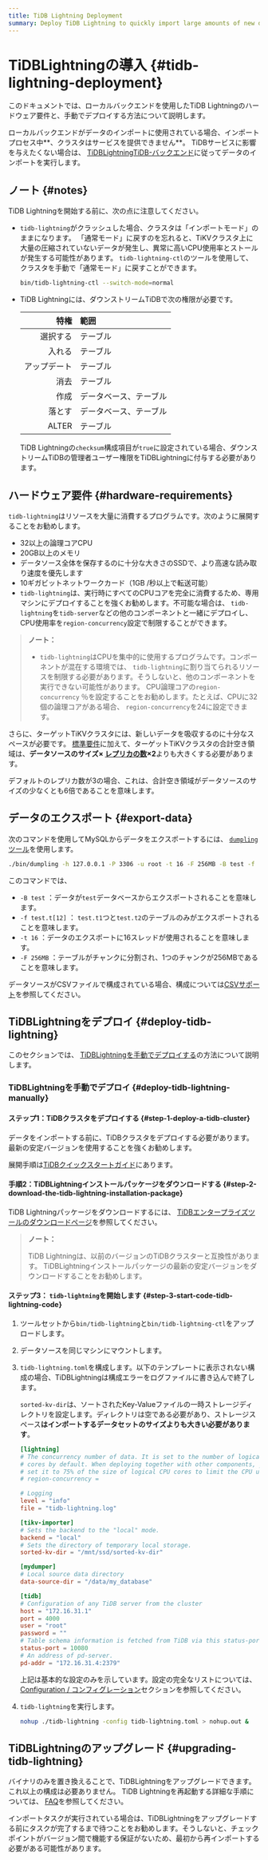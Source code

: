 ```yaml
---
title: TiDB Lightning Deployment
summary: Deploy TiDB Lightning to quickly import large amounts of new data.
---
```


# TiDBLightningの導入 {#tidb-lightning-deployment}

このドキュメントでは、ローカルバックエンドを使用したTiDB Lightningのハードウェア要件と、手動でデプロイする方法について説明します。

ローカルバックエンドがデータのインポートに使用されている場合、インポートプロセス中**、クラスタはサービスを提供できません**。 TiDBサービスに影響を与えたくない場合は、 [TiDBLightningTiDB-バックエンド](/tidb-lightning/tidb-lightning-backends.md#tidb-lightning-tidb-backend)に従ってデータのインポートを実行します。

## ノート {#notes}

TiDB Lightningを開始する前に、次の点に注意してください。

-   `tidb-lightning`がクラッシュした場合、クラスタは「インポートモード」のままになります。 「通常モード」に戻すのを忘れると、TiKVクラスタ上に大量の圧縮されていないデータが発生し、異常に高いCPU使用率とストールが発生する可能性があります。 `tidb-lightning-ctl`のツールを使用して、クラスタを手動で「通常モード」に戻すことができます。

    ```sh
    bin/tidb-lightning-ctl --switch-mode=normal
    ```

-   TiDB Lightningには、ダウンストリームTiDBで次の権限が必要です。

    |     特権 | 範囲          |
    | -----: | :---------- |
    |   選択する | テーブル        |
    |    入れる | テーブル        |
    | アップデート | テーブル        |
    |     消去 | テーブル        |
    |     作成 | データベース、テーブル |
    |    落とす | データベース、テーブル |
    |  ALTER | テーブル        |

    TiDB Lightningの`checksum`構成項目が`true`に設定されている場合、ダウンストリームTiDBの管理者ユーザー権限をTiDBLightningに付与する必要があります。

## ハードウェア要件 {#hardware-requirements}

`tidb-lightning`はリソースを大量に消費するプログラムです。次のように展開することをお勧めします。

-   32以上の論理コアCPU
-   20GB以上のメモリ
-   データソース全体を保存するのに十分な大きさのSSDで、より高速な読み取り速度を優先します
-   10ギガビットネットワークカード（1GB /秒以上で転送可能）
-   `tidb-lightning`は、実行時にすべてのCPUコアを完全に消費するため、専用マシンにデプロイすることを強くお勧めします。不可能な場合は、 `tidb-lightning`を`tidb-server`などの他のコンポーネントと一緒にデプロイし、CPU使用率を`region-concurrency`設定で制限することができます。

> **ノート：**
>
> -   `tidb-lightning`はCPUを集中的に使用するプログラムです。コンポーネントが混在する環境では、 `tidb-lightning`に割り当てられるリソースを制限する必要があります。そうしないと、他のコンポーネントを実行できない可能性があります。 CPU論理コアの`region-concurrency` ％を設定することをお勧めします。たとえば、CPUに32個の論理コアがある場合、 `region-concurrency`を24に設定できます。

さらに、ターゲットTiKVクラスタには、新しいデータを吸収するのに十分なスペースが必要です。 [標準要件](/hardware-and-software-requirements.md)に加えて、ターゲットTiKVクラスタの合計空き領域は、**データソースのサイズ× <a href="/faq/manage-cluster-faq.md#is-the-number-of-replicas-in-each-region-configurable-if-yes-how-to-configure-it">レプリカの数</a>×2**よりも大きくする必要があります。

デフォルトのレプリカ数が3の場合、これは、合計空き領域がデータソースのサイズの少なくとも6倍であることを意味します。

## データのエクスポート {#export-data}

次のコマンドを使用してMySQLからデータをエクスポートするには、 [`dumpling`ツール](/dumpling-overview.md)を使用します。

```sh
./bin/dumpling -h 127.0.0.1 -P 3306 -u root -t 16 -F 256MB -B test -f 'test.t[12]' -o /data/my_database/
```

このコマンドでは、

-   `-B test` ：データが`test`データベースからエクスポートされることを意味します。
-   `-f test.t[12]` ： `test.t1`つと`test.t2`のテーブルのみがエクスポートされることを意味します。
-   `-t 16` ：データのエクスポートに16スレッドが使用されることを意味します。
-   `-F 256MB` ：テーブルがチャンクに分割され、1つのチャンクが256MBであることを意味します。

データソースがCSVファイルで構成されている場合、構成については[CSVサポート](/tidb-lightning/migrate-from-csv-using-tidb-lightning.md)を参照してください。

## TiDBLightningをデプロイ {#deploy-tidb-lightning}

このセクションでは、 [TiDBLightningを手動でデプロイする](#deploy-tidb-lightning-manually)の方法について説明します。

### TiDBLightningを手動でデプロイ {#deploy-tidb-lightning-manually}

#### ステップ1：TiDBクラスタをデプロイする {#step-1-deploy-a-tidb-cluster}

データをインポートする前に、TiDBクラスタをデプロイする必要があります。最新の安定バージョンを使用することを強くお勧めします。

展開手順は[TiDBクイックスタートガイド](/quick-start-with-tidb.md)にあります。

#### 手順2：TiDBLightningインストールパッケージをダウンロードする {#step-2-download-the-tidb-lightning-installation-package}

TiDB Lightningパッケージをダウンロードするには、 [TiDBエンタープライズツールのダウンロードページ](/download-ecosystem-tools.md#tidb-lightning)を参照してください。

> **ノート：**
>
> TiDB Lightningは、以前のバージョンのTiDBクラスターと互換性があります。 TiDBLightningインストールパッケージの最新の安定バージョンをダウンロードすることをお勧めします。

#### ステップ3： <code>tidb-lightning</code>を開始します {#step-3-start-code-tidb-lightning-code}

1.  ツールセットから`bin/tidb-lightning`と`bin/tidb-lightning-ctl`をアップロードします。

2.  データソースを同じマシンにマウントします。

3.  `tidb-lightning.toml`を構成します。以下のテンプレートに表示されない構成の場合、TiDBLightningは構成エラーをログファイルに書き込んで終了します。

    `sorted-kv-dir`は、ソートされたKey-Valueファイルの一時ストレージディレクトリを設定します。ディレクトリは空である必要があり、ストレージスペース**はインポートするデータセットのサイズよりも大きい必要があります**。

    ```toml
    [lightning]
    # The concurrency number of data. It is set to the number of logical CPU
    # cores by default. When deploying together with other components, you can
    # set it to 75% of the size of logical CPU cores to limit the CPU usage.
    # region-concurrency =

    # Logging
    level = "info"
    file = "tidb-lightning.log"

    [tikv-importer]
    # Sets the backend to the "local" mode.
    backend = "local"
    # Sets the directory of temporary local storage.
    sorted-kv-dir = "/mnt/ssd/sorted-kv-dir"

    [mydumper]
    # Local source data directory
    data-source-dir = "/data/my_database"

    [tidb]
    # Configuration of any TiDB server from the cluster
    host = "172.16.31.1"
    port = 4000
    user = "root"
    password = ""
    # Table schema information is fetched from TiDB via this status-port.
    status-port = 10080
    # An address of pd-server.
    pd-addr = "172.16.31.4:2379"
    ```

    上記は基本的な設定のみを示しています。設定の完全なリストについては、 [Configuration / コンフィグレーション](/tidb-lightning/tidb-lightning-configuration.md#tidb-lightning-global)セクションを参照してください。

4.  `tidb-lightning`を実行します。

    ```sh
    nohup ./tidb-lightning -config tidb-lightning.toml > nohup.out &
    ```

## TiDBLightningのアップグレード {#upgrading-tidb-lightning}

バイナリのみを置き換えることで、TiDBLightningをアップグレードできます。これ以上の構成は必要ありません。 TiDB Lightningを再起動する詳細な手順については、 [FAQ](/tidb-lightning/tidb-lightning-faq.md#how-to-properly-restart-tidb-lightning)を参照してください。

インポートタスクが実行されている場合は、TiDBLightningをアップグレードする前にタスクが完了するまで待つことをお勧めします。そうしないと、チェックポイントがバージョン間で機能する保証がないため、最初から再インポートする必要がある可能性があります。

